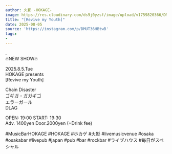 ```yaml
---
author: 火影 -HOKAGE-
image: https://res.cloudinary.com/ds9j0yzsf/image/upload/v1759820366/DMUT36HBtwB.jpg
title: "[Revive my Youth]"
date: 2025-08-05
source: 'https://instagram.com/p/DMUT36HBtwB'
tags:
- 
---
```

.<br>
🔥NEW SHOW🔥

2025.8.5.Tue<br>
HOKAGE presents<br>
[Revive my Youth]

Chain Disaster<br>
ゴギガ・ガガギゴ<br>
エラーガール<br>
DLAG

OPEN: 19:00 START: 19:30<br>
Adv. 1400yen Door.2000yen (+Drink fee)

#MusicBarHOKAGE #HOKAGE #ホカゲ #火影 #livemusicvenue #osaka #osakabar #livepub #japan #pub #bar #rockbar #ライブハウス #毎日がスペシャル